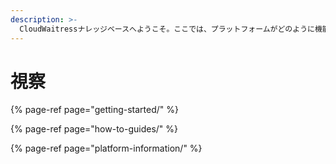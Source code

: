 ```yaml
---
description: >-
  CloudWaitressナレッジベースへようこそ。ここでは、プラットフォームがどのように機能するかをセットアップして理解するのに役立つ記事を見つけることができます。サポートが必要な場合は、お気軽にお問い合わせください。
---
```


# 視察

{% page-ref page="getting-started/" %}

{% page-ref page="how-to-guides/" %}

{% page-ref page="platform-information/" %}

